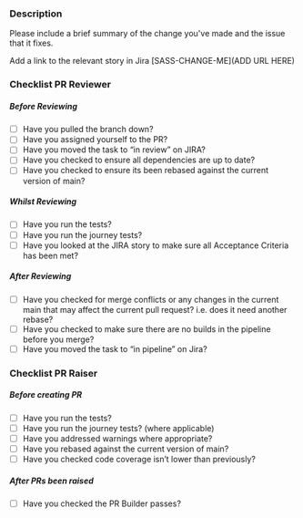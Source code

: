 ### Description
Please include a brief summary of the change you've made and the issue that it fixes.

Add a link to the relevant story in Jira
[SASS-CHANGE-ME](ADD URL HERE)

### Checklist PR Reviewer
##### Before Reviewing
- [ ]  Have you pulled the branch down?
- [ ]  Have you assigned yourself to the PR?
- [ ]  Have you moved the task to “in review” on JIRA?
- [ ]  Have you checked to ensure all dependencies are up to date?
- [ ]  Have you checked to ensure its been rebased against the current version of main?

##### Whilst Reviewing
- [ ]  Have you run the tests?
- [ ]  Have you run the journey tests?
- [ ]  Have you looked at the JIRA story to make sure all Acceptance Criteria has been met?

##### After Reviewing
- [ ]  Have you checked for merge conflicts or any changes in the current main that may affect the current pull request? i.e. does it need another rebase?
- [ ]  Have you checked to make sure there are no builds in the pipeline before you merge?
- [ ]  Have you moved the task to “in pipeline” on Jira?

### Checklist PR Raiser
##### Before creating PR
- [ ]  Have you run the tests?
- [ ]  Have you run the journey tests? (where applicable)
- [ ]  Have you addressed warnings where appropriate?
- [ ]  Have you rebased against the current version of main?
- [ ]  Have you checked code coverage isn’t lower than previously?

##### After PRs been raised
- [ ]  Have you checked the PR Builder passes?
